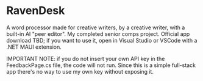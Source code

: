 # RavenDesk

A word processor made for creative writers, by a creative writer, with a built-in AI "peer editor". My completed senior comps project. Official app download TBD; if you want to use it, open in Visual Studio or VSCode with a .NET MAUI extension.

IMPORTANT NOTE: if you do not insert your own API key in the FeedbackPage.cs file, the code will not run. Since this is a simple full-stack app there's no way to use my own key without exposing it.
